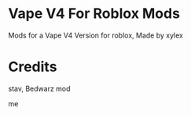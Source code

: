 # Vape V4 For Roblox Mods
Mods for a Vape V4 Version for roblox, Made by xylex
# Credits
stav, Bedwarz mod

me
